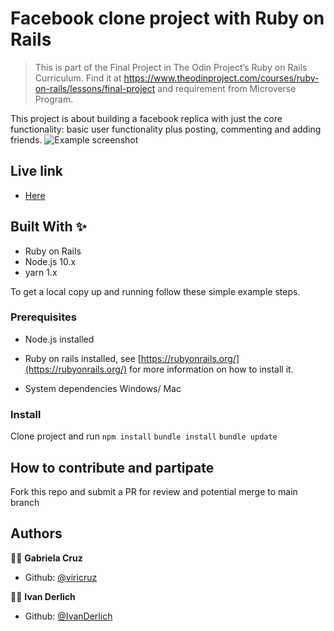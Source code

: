 # Facebook clone project with Ruby on Rails

> This is part of the Final Project in The Odin Project’s Ruby on Rails Curriculum. Find it at https://www.theodinproject.com/courses/ruby-on-rails/lessons/final-project and requirement from Microverse Program.

This project is about building a facebook replica with just the core functionality: basic user functionality plus posting, commenting and adding friends.
![Example screenshot](https://i.postimg.cc/bv2xb5Gn/Capture.png)
## Live link
* [Here](https://afternoon-wave-75260.herokuapp.com/)
## Built With ✨

- Ruby on Rails
- Node.js 10.x
- yarn 1.x

To get a local copy up and running follow these simple example steps.

### Prerequisites
* Node.js installed
* Ruby on rails installed, see [https://rubyonrails.org/](https://rubyonrails.org/) for more information on how to install it.

* System dependencies
Windows/ Mac


### Install
Clone project and run
`npm install`
`bundle install`
`bundle update`

## How to contribute and partipate
Fork this repo and submit a PR for review and potential merge to main branch

## Authors

👨‍💻 **Gabriela Cruz**

- Github: [@viricruz](https://github.com/viricruz)

👨‍💻 **Ivan Derlich**

- Github: [@IvanDerlich](https://github.com/IvanDerlich)
